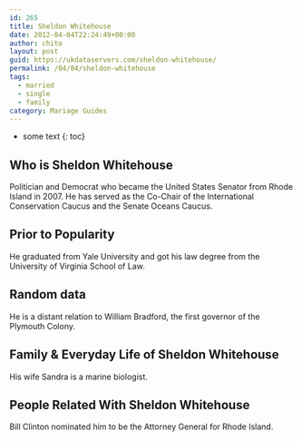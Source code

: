 ```yaml
---
id: 265
title: Sheldon Whitehouse
date: 2012-04-04T22:24:49+00:00
author: chito
layout: post
guid: https://ukdataservers.com/sheldon-whitehouse/
permalink: /04/04/sheldon-whitehouse  
tags:
  - married
  - single
  - family
category: Mariage Guides
---
```


* some text
{: toc}


## Who is  Sheldon Whitehouse
                  
                  
                  
Politician and Democrat who became the United States Senator from Rhode Island in 2007. He has served as the Co-Chair of the International Conservation Caucus and the Senate Oceans Caucus.
                  
                
                
                
## Prior to Popularity 
                  
                  
                  
He graduated from Yale University and got his law degree from the University of Virginia School of Law.
                  
                
                
                
## Random data 
                  
                  
                  
He is a distant relation to William Bradford, the first governor of the Plymouth Colony.
                  
                
                
                
## Family & Everyday Life of Sheldon Whitehouse
                  
                  
                  
His wife Sandra is a marine biologist.
                  
                
                
                
## People Related With  Sheldon Whitehouse
                  
                  
                  
Bill Clinton nominated him to be the Attorney General for Rhode Island.
                  
                
              
            
          
          
          
    
    
  
